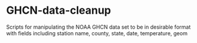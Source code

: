 # GHCN-data-cleanup
Scripts for manipulating the NOAA GHCN data set to be in desirable format with fields including station name, county, state, date, temperature, geom
